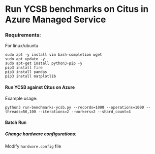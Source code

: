 # Run YCSB benchmarks on Citus in Azure Managed Service

### Requirements:

For linux/ubuntu

```
sudo apt -y install vim bash-completion wget
sudo apt update -y
sudo apt-get install python3-pip -y
pip3 install fire
pip3 install pandas
pip3 install matplotlib
```

#### Run YCSB against Citus on Azure

Example usage:

```
python3 run-benchmarks-ycsb.py --records=1000 --operations=1000 --threads=50,100 --iterations=2 --workers=2 --shard_count=4
```

#### Batch Run

##### Change hardware configurations:

Modify `hardware.config` file

